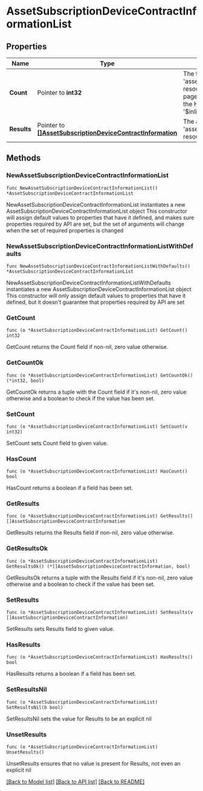 # AssetSubscriptionDeviceContractInformationList

## Properties

Name | Type | Description | Notes
------------ | ------------- | ------------- | -------------
**Count** | Pointer to **int32** | The total number of &#39;asset.SubscriptionDeviceContractInformation&#39; resources matching the request, accross all pages. The &#39;Count&#39; attribute is included when the HTTP GET request includes the &#39;$inlinecount&#39; parameter. | [optional] 
**Results** | Pointer to [**[]AssetSubscriptionDeviceContractInformation**](AssetSubscriptionDeviceContractInformation.md) | The array of &#39;asset.SubscriptionDeviceContractInformation&#39; resources matching the request. | [optional] 

## Methods

### NewAssetSubscriptionDeviceContractInformationList

`func NewAssetSubscriptionDeviceContractInformationList() *AssetSubscriptionDeviceContractInformationList`

NewAssetSubscriptionDeviceContractInformationList instantiates a new AssetSubscriptionDeviceContractInformationList object
This constructor will assign default values to properties that have it defined,
and makes sure properties required by API are set, but the set of arguments
will change when the set of required properties is changed

### NewAssetSubscriptionDeviceContractInformationListWithDefaults

`func NewAssetSubscriptionDeviceContractInformationListWithDefaults() *AssetSubscriptionDeviceContractInformationList`

NewAssetSubscriptionDeviceContractInformationListWithDefaults instantiates a new AssetSubscriptionDeviceContractInformationList object
This constructor will only assign default values to properties that have it defined,
but it doesn't guarantee that properties required by API are set

### GetCount

`func (o *AssetSubscriptionDeviceContractInformationList) GetCount() int32`

GetCount returns the Count field if non-nil, zero value otherwise.

### GetCountOk

`func (o *AssetSubscriptionDeviceContractInformationList) GetCountOk() (*int32, bool)`

GetCountOk returns a tuple with the Count field if it's non-nil, zero value otherwise
and a boolean to check if the value has been set.

### SetCount

`func (o *AssetSubscriptionDeviceContractInformationList) SetCount(v int32)`

SetCount sets Count field to given value.

### HasCount

`func (o *AssetSubscriptionDeviceContractInformationList) HasCount() bool`

HasCount returns a boolean if a field has been set.

### GetResults

`func (o *AssetSubscriptionDeviceContractInformationList) GetResults() []AssetSubscriptionDeviceContractInformation`

GetResults returns the Results field if non-nil, zero value otherwise.

### GetResultsOk

`func (o *AssetSubscriptionDeviceContractInformationList) GetResultsOk() (*[]AssetSubscriptionDeviceContractInformation, bool)`

GetResultsOk returns a tuple with the Results field if it's non-nil, zero value otherwise
and a boolean to check if the value has been set.

### SetResults

`func (o *AssetSubscriptionDeviceContractInformationList) SetResults(v []AssetSubscriptionDeviceContractInformation)`

SetResults sets Results field to given value.

### HasResults

`func (o *AssetSubscriptionDeviceContractInformationList) HasResults() bool`

HasResults returns a boolean if a field has been set.

### SetResultsNil

`func (o *AssetSubscriptionDeviceContractInformationList) SetResultsNil(b bool)`

 SetResultsNil sets the value for Results to be an explicit nil

### UnsetResults
`func (o *AssetSubscriptionDeviceContractInformationList) UnsetResults()`

UnsetResults ensures that no value is present for Results, not even an explicit nil

[[Back to Model list]](../README.md#documentation-for-models) [[Back to API list]](../README.md#documentation-for-api-endpoints) [[Back to README]](../README.md)


